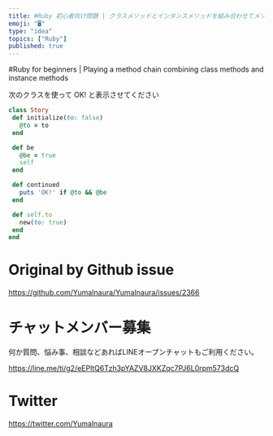 ```yaml
---
title: #Ruby 初心者向け問題 | クラスメソッドとインタンスメソッドを組み合わせてメソッドチェーンして遊ぶ
emoji: "🖥"
type: "idea"
topics: ["Ruby"]
published: true
---
```


#Ruby for beginners | Playing a method chain combining class methods and instance methods


次のクラスを使って OK!  と表示させてください

```rb
class Story
 def initialize(to: false)
   @to = to
 end

 def be
   @be = true
   self
 end

 def continued
   puts 'OK!' if @to && @be
 end

 def self.to
   new(to: true)
 end
end
```



# Original by Github issue

https://github.com/YumaInaura/YumaInaura/issues/2366








<!-- Update From Qiita API -->

# チャットメンバー募集


何か質問、悩み事、相談などあればLINEオープンチャットもご利用ください。

https://line.me/ti/g2/eEPltQ6Tzh3pYAZV8JXKZqc7PJ6L0rpm573dcQ





# Twitter


https://twitter.com/YumaInaura


<!-- Update From Qiita API -->


